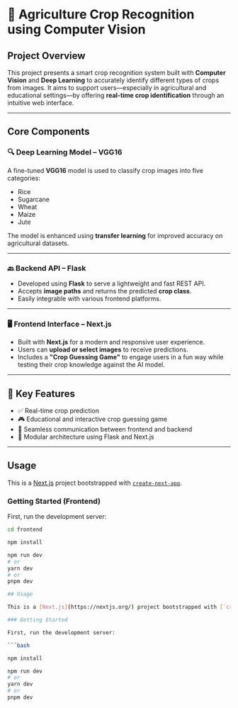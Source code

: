 
# 🌾 Agriculture Crop Recognition using Computer Vision

## Project Overview

This project presents a smart crop recognition system built with **Computer Vision** and **Deep Learning** to accurately identify different types of crops from images. It aims to support users—especially in agricultural and educational settings—by offering **real-time crop identification** through an intuitive web interface.

---

## Core Components

### 🔍 Deep Learning Model – VGG16
A fine-tuned **VGG16** model is used to classify crop images into five categories:
- Rice
- Sugarcane
- Wheat
- Maize
- Jute

The model is enhanced using **transfer learning** for improved accuracy on agricultural datasets.

---

### 🔙 Backend API – Flask
- Developed using **Flask** to serve a lightweight and fast REST API.
- Accepts **image paths** and returns the predicted **crop class**.
- Easily integrable with various frontend platforms.

---

### 🖥️ Frontend Interface – Next.js
- Built with **Next.js** for a modern and responsive user experience.
- Users can **upload or select images** to receive predictions.
- Includes a **"Crop Guessing Game"** to engage users in a fun way while testing their crop knowledge against the AI model.

---

## 🚀 Key Features
- ✅ Real-time crop prediction
- 🎮 Educational and interactive crop guessing game
- 🔗 Seamless communication between frontend and backend
- 🧱 Modular architecture using Flask and Next.js

---

## Usage

This is a [Next.js](https://nextjs.org/) project bootstrapped with [`create-next-app`](https://github.com/vercel/next.js/tree/canary/packages/create-next-app).

### Getting Started (Frontend)

First, run the development server:

```bash
cd frontend

npm install

npm run dev
# or
yarn dev
# or
pnpm dev

## Usage

This is a [Next.js](https://nextjs.org/) project bootstrapped with [`create-next-app`](https://github.com/vercel/next.js/tree/canary/packages/create-next-app).

### Getting Started

First, run the development server:

```bash

npm install 

npm run dev
# or
yarn dev
# or
pnpm dev
```

